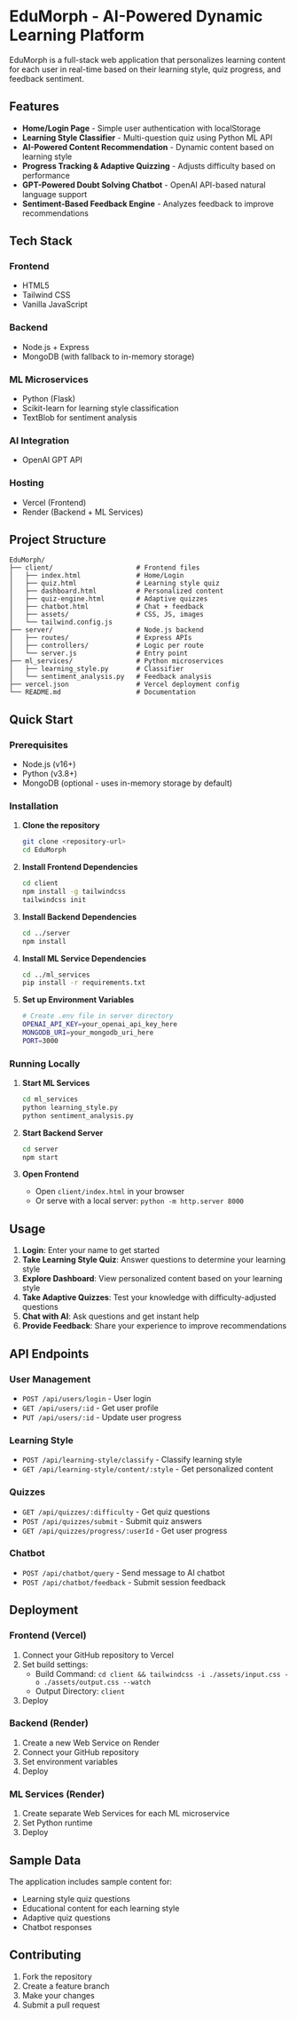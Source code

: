 # EduMorph - AI-Powered Dynamic Learning Platform

EduMorph is a full-stack web application that personalizes learning content for each user in real-time based on their learning style, quiz progress, and feedback sentiment.

## Features

- **Home/Login Page** - Simple user authentication with localStorage
- **Learning Style Classifier** - Multi-question quiz using Python ML API
- **AI-Powered Content Recommendation** - Dynamic content based on learning style
- **Progress Tracking & Adaptive Quizzing** - Adjusts difficulty based on performance
- **GPT-Powered Doubt Solving Chatbot** - OpenAI API-based natural language support
- **Sentiment-Based Feedback Engine** - Analyzes feedback to improve recommendations

## Tech Stack

### Frontend
- HTML5
- Tailwind CSS
- Vanilla JavaScript

### Backend
- Node.js + Express
- MongoDB (with fallback to in-memory storage)

### ML Microservices
- Python (Flask)
- Scikit-learn for learning style classification
- TextBlob for sentiment analysis

### AI Integration
- OpenAI GPT API

### Hosting
- Vercel (Frontend)
- Render (Backend + ML Services)

## Project Structure

```
EduMorph/
├── client/                     # Frontend files
│   ├── index.html              # Home/Login
│   ├── quiz.html               # Learning style quiz
│   ├── dashboard.html          # Personalized content
│   ├── quiz-engine.html        # Adaptive quizzes
│   ├── chatbot.html            # Chat + feedback
│   ├── assets/                 # CSS, JS, images
│   └── tailwind.config.js
├── server/                     # Node.js backend
│   ├── routes/                 # Express APIs
│   ├── controllers/            # Logic per route
│   └── server.js               # Entry point
├── ml_services/                # Python microservices
│   ├── learning_style.py       # Classifier
│   └── sentiment_analysis.py   # Feedback analysis
├── vercel.json                 # Vercel deployment config
└── README.md                   # Documentation
```

## Quick Start

### Prerequisites
- Node.js (v16+)
- Python (v3.8+)
- MongoDB (optional - uses in-memory storage by default)

### Installation

1. **Clone the repository**
   ```bash
   git clone <repository-url>
   cd EduMorph
   ```

2. **Install Frontend Dependencies**
   ```bash
   cd client
   npm install -g tailwindcss
   tailwindcss init
   ```

3. **Install Backend Dependencies**
   ```bash
   cd ../server
   npm install
   ```

4. **Install ML Service Dependencies**
   ```bash
   cd ../ml_services
   pip install -r requirements.txt
   ```

5. **Set up Environment Variables**
   ```bash
   # Create .env file in server directory
   OPENAI_API_KEY=your_openai_api_key_here
   MONGODB_URI=your_mongodb_uri_here
   PORT=3000
   ```

### Running Locally

1. **Start ML Services**
   ```bash
   cd ml_services
   python learning_style.py
   python sentiment_analysis.py
   ```

2. **Start Backend Server**
   ```bash
   cd server
   npm start
   ```

3. **Open Frontend**
   - Open `client/index.html` in your browser
   - Or serve with a local server: `python -m http.server 8000`

## Usage

1. **Login**: Enter your name to get started
2. **Take Learning Style Quiz**: Answer questions to determine your learning style
3. **Explore Dashboard**: View personalized content based on your learning style
4. **Take Adaptive Quizzes**: Test your knowledge with difficulty-adjusted questions
5. **Chat with AI**: Ask questions and get instant help
6. **Provide Feedback**: Share your experience to improve recommendations

## API Endpoints

### User Management
- `POST /api/users/login` - User login
- `GET /api/users/:id` - Get user profile
- `PUT /api/users/:id` - Update user progress

### Learning Style
- `POST /api/learning-style/classify` - Classify learning style
- `GET /api/learning-style/content/:style` - Get personalized content

### Quizzes
- `GET /api/quizzes/:difficulty` - Get quiz questions
- `POST /api/quizzes/submit` - Submit quiz answers
- `GET /api/quizzes/progress/:userId` - Get user progress

### Chatbot
- `POST /api/chatbot/query` - Send message to AI chatbot
- `POST /api/chatbot/feedback` - Submit session feedback

## Deployment

### Frontend (Vercel)
1. Connect your GitHub repository to Vercel
2. Set build settings:
   - Build Command: `cd client && tailwindcss -i ./assets/input.css -o ./assets/output.css --watch`
   - Output Directory: `client`
3. Deploy

### Backend (Render)
1. Create a new Web Service on Render
2. Connect your GitHub repository
3. Set environment variables
4. Deploy

### ML Services (Render)
1. Create separate Web Services for each ML microservice
2. Set Python runtime
3. Deploy

## Sample Data

The application includes sample content for:
- Learning style quiz questions
- Educational content for each learning style
- Adaptive quiz questions
- Chatbot responses

## Contributing

1. Fork the repository
2. Create a feature branch
3. Make your changes
4. Submit a pull request
